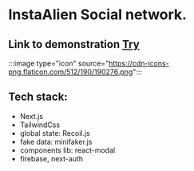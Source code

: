  # InstaAlien Social network.
 ## Link to demonstration [Try](https://inst-clone-plum.vercel.app/) 
 :::image type="icon" source="<https://cdn-icons-png.flaticon.com/512/190/190276.png>":::
 
## Tech stack:
- Next.js
- TailwindCss
- global state: Recoil.js
- fake data: minifaker.js
- components lib: react-modal
- firebase, next-auth
